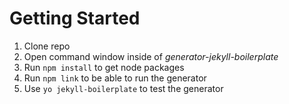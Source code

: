 # Getting Started

1. Clone repo
2. Open command window inside of *generator-jekyll-boilerplate*
3. Run `npm install` to get node packages
4. Run `npm link` to be able to run the generator
5. Use `yo jekyll-boilerplate` to test the generator
